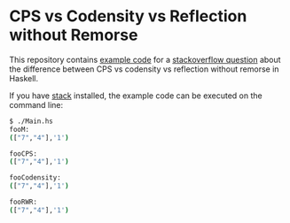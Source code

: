 
CPS vs Codensity vs Reflection without Remorse
==============================================

This repository contains [example code](./Main.hs) for a [stackoverflow question]() about the difference between CPS vs codensity vs reflection without remorse in Haskell.

If you have [stack](https://docs.haskellstack.org/en/stable/README/) installed, the example code can be executed on the command line:

```sh
$ ./Main.hs
fooM:
(["7","4"],'1')

fooCPS:
(["7","4"],'1')

fooCodensity:
(["7","4"],'1')

fooRWR:
(["7","4"],'1')
```
